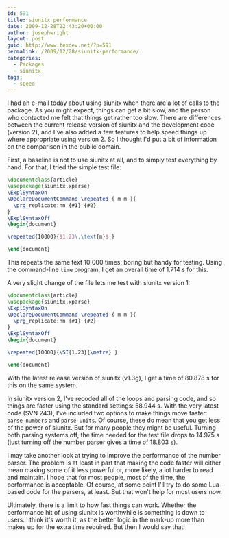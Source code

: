 ```yaml
---
id: 591
title: siunitx performance
date: 2009-12-28T22:43:20+00:00
author: josephwright
layout: post
guid: http://www.texdev.net/?p=591
permalink: /2009/12/28/siunitx-performance/
categories:
  - Packages
  - siunitx
tags:
  - speed
---
```

I had an e-mail today about using [siunitx](https://ctan.org/pkg/siunitx) when there are a lot of calls to the package. As you might expect, things can get a bit slow, and the person who contacted me felt that things get rather too slow. There are differences between the current release version of siunitx and the development code (version 2), and I've also added a few features to help speed things up where appropriate using version 2. So I thought I'd put a bit of information on the comparison in the public domain.

First, a baseline is not to use siunitx at all, and to simply test everything by hand. For that, I tried the simple test file:

```latex
\documentclass{article}
\usepackage{siunitx,xparse}
\ExplSyntaxOn
\DeclareDocumentCommand \repeated { m m }{
  \prg_replicate:nn {#1} {#2}
}
\ExplSyntaxOff
\begin{document}

\repeated{10000}{$1.23\,\text{m}$ }

\end{document}
```

This repeats the same text 10 000 times: boring but handy for testing. Using the command-line `time` program, I get an overall time of 1.714 s for this.

A very slight change of the file lets me test with siunitx version 1:

```latex
\documentclass{article}
\usepackage{siunitx,xparse}
\ExplSyntaxOn
\DeclareDocumentCommand \repeated { m m }{
  \prg_replicate:nn {#1} {#2}
}
\ExplSyntaxOff
\begin{document}

\repeated{10000}{\SI{1.23}{\metre} }

\end{document}
```

With the latest release version of siunitx (v1.3g), I get a time of 80.878 s for this on the same system.

In siunitx version 2, I've recoded all of the loops and parsing code, and so things are faster using the standard settings: 58.944 s. With the very latest code (SVN 243), I've included two options to make things move faster: `parse-numbers` and `parse-units`. Of course, these do mean that you get less of the power of siunitx. But for many people they might be useful. Turning both parsing systems off, the time needed for the test file drops to 14.975 s (just turning off the number parser gives a time of 18.803 s).

I may take another look at trying to improve the performance of the number parser. The problem is at least in part that making the code faster will either mean making some of it less powerful or, more likely, a lot harder to read and maintain. I hope that for most people, most of the time, the performance is acceptable. Of course, at some point I'll try to do some Lua-based code for the parsers, at least. But that won't help for most users now.

Ultimately, there is a limit to how fast things can work. Whether the performance hit of using siunitx is worthwhile is something is down to users. I think it's worth it, as the better logic in the mark-up more than makes up for the extra time required. But then I would say that!
